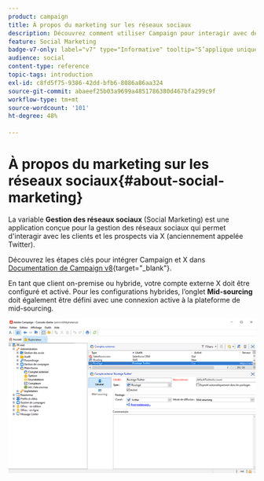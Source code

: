 ```yaml
---
product: campaign
title: À propos du marketing sur les réseaux sociaux
description: Découvrez comment utiliser Campaign pour interagir avec des clients et des clientes via Twitter.
feature: Social Marketing
badge-v7-only: label="v7" type="Informative" tooltip="S’applique uniquement à Campaign Classic v7"
audience: social
content-type: reference
topic-tags: introduction
exl-id: c8fd5f75-9386-42dd-bfb6-8086a86aa324
source-git-commit: abaeef25b03a9699a4851786380d467bfa299c9f
workflow-type: tm+mt
source-wordcount: '101'
ht-degree: 48%

---
```


# À propos du marketing sur les réseaux sociaux{#about-social-marketing}

La variable **Gestion des réseaux sociaux** (Social Marketing) est une application conçue pour la gestion des réseaux sociaux qui permet d&#39;interagir avec les clients et les prospects via X (anciennement appelée Twitter).

Découvrez les étapes clés pour intégrer Campaign et X dans [Documentation de Campaign v8](https://experienceleague.adobe.com/docs/campaign/campaign-v8/connect/ac-tw.html?lang=fr){target="_blank"}.

En tant que client on-premise ou hybride, votre compte externe X doit être configuré et activé. Pour les configurations hybrides, l’onglet **Mid-sourcing** doit également être défini avec une connexion active à la plateforme de mid-sourcing.

![](assets/tw-external-account.png)
